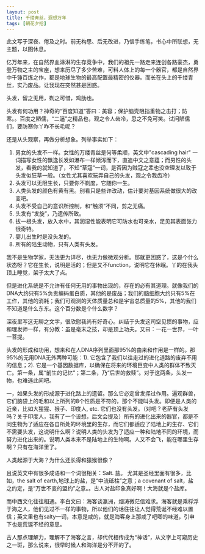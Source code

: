 ```yaml
---
layout: post
title: 千缕青丝，遐想万年
tags: [朝花夕拾]
---
```


此文写于深夜、倦及之时。前无构思、后无改进，乃信手练笔，书心中所联想，无主题，以图休息。

亿万年来，在自然界血淋淋的生存竞争中，我们的祖先一路走来连创各路豪杰，勇登万物之主的宝座，想来历尽了多少苦难，可料人体上的每一个器官，都是自然界中千锤百炼之作，都是地球生物的最高配置最精密的仪器。而长在头上的千缕青丝，实乃废品。让我现在突然甚是困惑。

头发，留之无用，剃之可惜，鸡肋也。

头发有何功用？神奇的“百度知道”答曰：美容；保护脑壳阻挡重物之击打；防寒。。百度之陋儒，“二逼”之精品也，观之令人齿冷，思之不免可笑。试问陋儒们，要防寒你丫咋不长毛呢？

还是从头观察，再做分析想象。列举事实如下：

1. 男女的头发不一样。女性的万缕青丝是何等柔顺，英文中"cascading hair" 一词描写女性的飘逸长发如瀑布一样倾泻而下，直追中文之意蕴；而男性的头发，看我的就知道了，不知“草寇”一词，是否因为贼寇之辈也没空理发以致于头发似狂草一般。（女性尤其喜欢玩弄自己的头发，观之令我齿冷）
2. 头发可以无限生长，只要你不剃度，它随你一生。
3. 人类头发的颜色有黄有黑。别看只是些许改动，估计要对基因系统做很大的改变吧。
4. 头发不受自己的意识所控制，和“触须”不同，剪之无痛。
5. 头发有“发旋”，乃遗传所致。
6. 拔一根头发，放入水中，其润湿性能表明它可防水也可亲水，足见其表面张力很奇特。
7. 婴儿出生时是没头发的。
8. 所有的陆生动物，只有人类有头发。

我不是生物学家，无法更为详尽，也无力做微观分析。那就更困惑了，这是个什么状态呀？它在生长，说明是活的；但是又不function，说明它在休眠。丫的在我头顶上睡觉，架子太大了点。

但是进化系统是不允许有任何无用的事物出现的，存在的必有其道理。就像我们的DNA大约只有5%负责编码蛋白质，其他的是废品；我们的脑细胞大约只有5%在工作，其他的消耗；我们可观测的天体质量总和是宇宙总质量的5%，其他的我们不知道是什么东东。这个百分数是个什么数字？

深夜里写这无聊之文字，很欣慰我尚有好奇心。纠结于头发这司空见惯的事物，应和理发师一样，有分教：虽是毫末之技，却是顶上功夫。又曰：一花一世界，一叶一菩提。

头发的形成和功用，想来和在人DNA序列里面那95%的由来和作用是一样的。那95%的无用DNA无外两种可能：1). 它包含了我们以往走过的进化道路的废弃不用的信息；2). 它是一个基因数据库，以确保在将来的环境巨变中人类的群体不致灭亡。第一条，属“前生的记忆”；第二条，乃“后世的救赎”。对于这两条，头发一物，也难逃此间吧。

一，如果头发的形成源于进化路上的遗留。那么它必定曾发挥过作用。遍观群兽，它们脑袋上的毛和以上所列的8个性质是不符的，那个不能叫头发。即便是人类的近亲，比如大猩猩、猴子、印度人, etc. 它们也没有头发。（对吧？老萨有头发吗？关于印度人，我有了一个设想，后文会提及）所有的进化出来的器官，都是不同生物为了适应在各自所处的环境里的生存，而它们都适应了陆地上的生存、它们不需要头发，这说明什么啊？说明人类的头发为了适应一种和陆地不同的环境，而努力进化出来的。说明人类本来不是陆地上的生物啊。人又不会飞，能在哪里生存啊？只有在海洋里了。

人类起源于大海？为什么还长得和猿猴很像？

且说英文中有很多成语和一个词很相关：Salt. 盐。 尤其是圣经里面有很多，比如，the salt of earth,地球上的盐，是“中流砥柱”之意；a covenant of salt，盐之约定，是“万世不变的盟约”之意。。古人对盐印象真好啊！大海就是个盐库。

而中西文化往往相通。李白文曰：海客谈瀛洲，烟涛微茫信难求。海客就是乘桴浮于海之人，他们见过不一样的事物，所以他们的话往往让人觉得荒诞不经难以置信；英文里也有salty一词，本意是咸的，就是海客身上那咸了吧唧的味道，引申下也是荒诞不经的意思。

古人那点理解力，理解不了海客之言，却代代相传成为“神话”，从文字上可窥历史之一斑，那么说来，很早时候人和海洋是分不开的了。